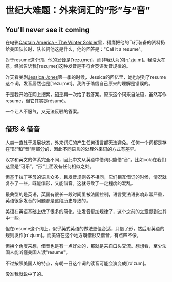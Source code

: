 # 世纪大难题：外来词汇的“形”与“音”



## You'll never see it coming

在电影[Captain America - The Winter Soldier][a2]里，猎鹰把他的飞行装备的资料扔给美国队长时，队长问他这是什么，他的回答是："Call it a resume"。

对于resume这个词，他的发音是[ˈrezuˌmeɪ]，而非我认为的[rɪ'zjuːm]。我没太在意，经验告诉我[ˈrezuˌmeɪ]这种发音是不符合英语发音规律的。

昨天看美剧[Jessica Jones][jessica]第一季的时候，Jessica的回忆里，她也说到了resume这个词，发音居然也是[ˈrezuˌmeɪ]。我终于确信自己原来的理解是错误的。

于是我开始在网上搜索，[知乎][zhihu]再一次给了我答案。原来这个词来自法语，虽然写作resume，但它其实是résumé。

一个让人不服气，又无法反驳的答案。


## 借形 & 借音

人类一直处于发展状态，外来词汇的产生任何语言都无法避免。任何一个词都是存在“形”和“音”两部分的，因此不同语言的处理外来词的方式有差异。

汉字和英文的体系完全不同，因此中文从英语中借词只能借“音”。比如cola在我们这里是“可乐”。“形”上面没有任何相似之处。

但基于拉丁字母的语言众多，且发音规则各不相同，它们相互借词的时候，情况就复杂了一些，既能借形，又能借音。这就导致了一定程度的混乱。

最典型的是英语，英国有很长一段时间里被法国控制，语言受法语影响非常严重，英语很多发音的问题都是这段历史导致的。

美语在英语基础上做了很多的简化，让发音更加规律了，这个之前的[文章][prevarticle]提到过其中一些。

但在resume这个词上，似乎英式英语的做法更佳合适，只借了形，然后用英语的规则发作[rɪ'zjuːm]。而美语在这个地方既借形又借音，有点四不像。

但换个角度来想，借音也是有一点好处的，那就是来自口头交流。想想看，至少法国人能听懂美国人读"resume"。

不过按照美国人的特点，有朝一日这个词的读音可能会演变成[rə'zʊm]。

没准我就说中了的。


[jessica]: http://www.imdb.com/title/tt2357547/
[a2]: http://www.imdb.com/title/tt1843866/
[zhihu]: https://www.zhihu.com/question/24173240
[prevarticle]: /AmericanEnglishPronunciationBetter.html

